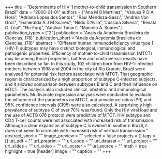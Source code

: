 +++
title = "Determinants of HIV-1 mother-to-child transmission in Southern Brazil"
date = "2006-01-01"
authors = ["Ana M B Martinez", "Vanusa P D A Hora", "Adriana Lopes dos Santos", "Raul Mendoza-Sassi", "Andrea Von Groll", "Esmeralda A J M Scares", "Nildo D'Avila", "Jussara Silveira", "Renata G. Leal", "Hu-Furg", "Amilcar Tanuri", "Marcelo A. Soares"]
publication_types = ["2"]
publication = "Anais da Academia Brasileira de Ciencias, (78)"
publication_short = "Anais da Academia Brasileira de Ciencias, (78)"
abstract = "Different human immunodeficiency virus type 1 (HIV-1) subtypes may have distinct biological, immunological and pathogenic properties. Efficiency of mother-to-child transmission (MTCT) may be among those properties, but few and controversial results have been described so far. In this study, 102 children born from HIV-1-infected mothers between 1998 and 2004 in the city of Rio Grande, Brazil were analyzed for potential risk factors associated with MTCT. That geographic region is characterized by a high proportion of subtype C-infected subjects, and it allowed comparison between subtypes B and C and their influence on MTCT. The analysis also included clinical, obstetric and immunological parameters. Multivariate regression analyses were conducted to evaluate the influence of the parameters on MTCT, and prevalence ratios (PR) and 95% confidence intervals (CI95) were also calculated. A surprisingly high prevalence of subtype C of over 70% was found. Only the HIV viral load and the use of ACTG 076 protocol were predictive of MTCT. HIV subtype and CD4 T-cell counts were not associated with increased risk of transmission. Although a clear expansion of subtype C is evident in southern Brazil, it does not seem to correlate with increased risk of vertical transmission."
abstract_short = ""
image_preview = ""
selected = false
projects = []
tags = []
url_pdf = ""
url_preprint = ""
url_code = ""
url_dataset = ""
url_project = ""
url_slides = ""
url_video = ""
url_poster = ""
url_source = ""
math = true
highlight = true
[header]
image = ""
caption = ""
+++

